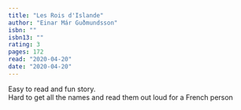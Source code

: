 ```yaml
---
title: "Les Rois d'Islande"
author: "Einar Már Guðmundsson"
isbn: ""
isbn13: ""
rating: 3
pages: 172
read: "2020-04-20"
date: "2020-04-20"
---
```

Easy to read and fun story.<br/>Hard to get all the names and read them out loud for a French person
